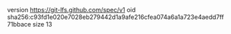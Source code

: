 version https://git-lfs.github.com/spec/v1
oid sha256:c93fd1e020e7028eb279442d1a9afe216cfea074a6a1a723e4aedd7ff71bbace
size 13

